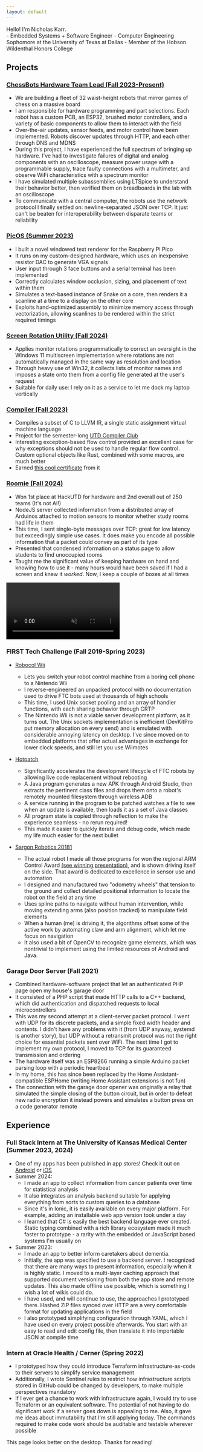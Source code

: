 ```yaml
---
layout: default
---
```


<div id="main-name">Hello! I'm Nicholas Karr.</div>
- Embedded Systems + Software Engineer
- Computer Engineering Sophomore at the University of Texas at Dallas
- Member of the Hobson Wildenthal Honors College

## Projects

### [<u>ChessBots Hardware Team Lead</u> (Fall 2023-Present)](https://github.com/Comet-Robotics/chessBot)
- We are building a fleet of 32 waist-height robots that mirror games of chess on a massive board
- I am responsible for hardware programming and part selections. Each robot has a custom PCB, an ESP32, brushed motor controllers, and a variety of basic components to allow them to interact with the field
- Over-the-air updates, sensor feeds, and motor control have been implemented. Robots discover updates through HTTP, and each other through DNS and MDNS
- During this project, I have experienced the full spectrum of bringing up hardware. I've had to investigate failures of digital and analog components with an oscilloscope, measure power usage with a programmable supply, trace faulty connections with a multimeter, and observe WiFi characteristics with a spectrum monitor
- I have simulated multiple subassemblies using LTSpice to understand their behavior better, then verified them on breadboards in the lab with an oscilloscope
- To communicate with a central computer, the robots use the network protocol I finally settled on: newline-separated JSON over TCP. It just can't be beaten for interoperability between disparate teams or reliability

<div id="chessbots-detector"></div>

### [<u>PicOS</u> (Summer 2023)](https://github.com/nicholas-karr/PicOS)
- I built a novel windowed text renderer for the Raspberry Pi Pico
- It runs on my custom-designed hardware, which uses an inexpensive resistor DAC to generate VGA signals
- User input through 3 face buttons and a serial terminal has been implemented
- Correctly calculates window occlusion, sizing, and placement of text within them
- Simulates a text-based instance of Snake on a core, then renders it a scanline at a time to a display on the other core
- Exploits hand-optimized assembly to minimize memory access through vectorization, allowing scanlines to be rendered within the strict required timings

<div id="picos-detector"></div>

### [<u>Screen Rotation Utility</u> (Fall 2024)](https://github.com/nicholas-karr/MonitorRotationMemory)
- Applies monitor rotations programmatically to correct an oversight in the Windows 11 multiscreen implementation where rotations are not automatically managed in the same way as resolution and location
- Through heavy use of Win32, it collects lists of monitor names and imposes a state onto them from a config file generated at the user's request
- Suitable for daily use: I rely on it as a service to let me dock my laptop vertically

### [<u>Compiler</u> (Fall 2023)](https://github.com/nicholas-karr/Compiler)
- Compiles a subset of C to LLVM IR, a single static assignment virtual machine language
- Project for the semester-long [<u>UTD Compiler Club</u>](https://charlesaverill.github.io/teaching/ICD)
- Interesting exception-based flow control provided an excellent case for why exceptions should not be used to handle regular flow control. Custom optional objects like Rust, combined with some macros, are much better
- Earned [<u>this cool certificate</u>](https://karrmedia.com/assets/Nicholas-Karr-Compiler-Certification.pdf) from it

### [<u>Roomie</u> (Fall 2024)](https://devpost.com/software/roomie-vp4m6t)
- Won 1st place at HackUTD for hardware and 2nd overall out of 250 teams (It's not AI!)
- NodeJS server collected information from a distributed array of Arduinos attached to motion sensors to monitor whether study rooms had life in them
- This time, I sent single-byte messages over TCP: great for low latency but exceedingly simple use cases. It does make you encode all possible information that a packet could convey as part of its type
- Presented that condensed information on a status page to allow students to find unoccupied rooms
- Taught me the significant value of keeping hardware on hand and knowing how to use it - many hours would have been saved if I had a screen and knew it *worked*. Now, I keep a couple of boxes at all times

<div id="sargon-detector" class="inline-asset">
    <video autoplay loop muted controls class="videoInsert">
    <source src="https://karrmedia.com/assets/sargon-1.mp4" type="video/mp4">
    </video>
</div>

### FIRST Tech Challenge (Fall 2019-Spring 2023)
- [<u>Robocol Wii</u>](https://github.com/nicholas-karr/ftc-robocol)
    - Lets you switch your robot control machine from a boring cell phone to a Nintendo Wii
    - I reverse-engineered an unpacked protocol with no documentation used to drive FTC bots used at thousands of high schools
    - This time, I used Unix socket pooling and an array of handler functions, with each sharing behavior through CRTP
    - The Nintendo Wii is not a viable server development platform, as it turns out. The Unix sockets implementation is inefficient (DevKitPro put memory allocation on every send) and is emulated with considerable annoying latency on desktop. I've since moved on to embedded platforms that offer actual advantages in exchange for lower clock speeds, and still let you use Wiimotes

- [<u>Hotpatch</u>](https://github.com/nicholas-karr/ftc-hotpatch) 
    - Significantly accelerates the development lifecycle of FTC robots by allowing live code replacement without rebooting
    - A Java program generates a new APK through Android Studio, then extracts the pertinent class files and drops them onto a robot's remotely mounted filesystem through wireless ADB
    - A service running in the program to be patched watches a file to see when an update is available, then loads it as a set of Java classes
    - All program state is copied through reflection to make the experience seamless - no rerun required!
    - This made it easier to quickly iterate and debug code, which made my life much easier for the next bullet

- [<u>Sargon Robotics 20181</u>](https://github.com/nicholas-karr/Sargon-FTC-Energize)
    - The actual robot I made all those programs for won the regional ARM Control Award [<u>(see winning presentation)</u>](https://karrmedia.com/assets/Nicholas-Karr-Control-Award-Submission.pdf), and is shown driving itself on the side. That award is dedicated to excellence in sensor use and automation
    - I designed and manufactured two "odometry wheels" that tension to the ground and collect detailed positional information to locate the robot on the field at any time
    - Uses spline paths to navigate without human intervention, while moving extending arms (also position tracked) to manipulate field elements
    - When a human (me) is driving it, the algorithms offset some of the active work by automating claw and arm alignment, which let me focus on navigation
    - It also used a bit of OpenCV to recognize game elements, which was nontrivial to implement using the limited resources of Android and Java.

### Garage Door Server (Fall 2021)
- Combined hardware-software project that let an authenticated PHP page open my house's garage door
- It consisted of a PHP script that made HTTP calls to a C++ backend, which did authentication and dispatched requests to local microcontrollers
- This was my second attempt at a client-server packet protocol. I went with UDP for its discrete packets, and a simple fixed width header and contents. I didn't have any problems with it (from UDP anyway, systemd is another story), but UDP without a retransmit protocol was not the right choice for essential packets sent over WiFi. The next time I got to implement my own protocol, I moved to TCP for its guaranteed transmission and ordering
- The hardware itself was an ESP8266 running a simple Arduino packet parsing loop with a periodic heartbeat
- In my home, this has since been replaced by the Home Assistant-compatible ESPHome (writing Home Assistant extensions is not fun)
- The connection with the garage door opener was originally a relay that simulated the simple closing of the button circuit, but in order to defeat new radio encryption it instead powers and simulates a button press on a code generator remote

## Experience

### Full Stack Intern at The University of Kansas Medical Center (Summer 2023, 2024)
- One of my apps has been published in app stores! Check it out on [<u>Android</u>](https://play.google.com/store/apps/details?id=edu.kumc.alzheimersinfo) or [<u>iOS</u>](https://apps.apple.com/us/app/dementia-careassist/id6463645164)
- Summer 2024:
    - I made an app to collect information from cancer patients over time for statistical analysis
    - It also integrates an analysis backend suitable for applying everything from sorts to custom queries to a database
    - Since it's in Ionic, it is easily available on every major platform. For example, adding an installable web app version took under a day
    - I learned that C# is easily the best backend language ever created. Static typing combined with a rich library ecosystem made it much faster to prototype - a rarity with the embedded or JavaScript based systems I'm usually on
- Summer 2023:
    - I made an app to better inform caretakers about dementia.
    - Initially, the app was specified to use a backend server. I recognized that there are many ways to present information, especially when it is highly static. I moved to a multi-layer caching approach that supported document versioning from both the app store and remote updates. This also made offline use possible, which is something I wish a lot of wikis could do.
    - I have used, and will continue to use, the approaches I prototyped there. Hashed ZIP files synced over HTTP are a very comfortable format for updating applications in the field
    - I also prototyped simplifying configuration through YAML, which I have used on every project possible afterwards. You start with an easy to read and edit config file, then translate it into importable JSON at compile time

### Intern at Oracle Health / Cerner (Spring 2022)
- I prototyped how they could introduce Terraform infrastructure-as-code to their servers to simplify service management
- Additionally, I wrote Sentinel rules to restrict how infrastructure scripts stored in GitHub could be changed by developers, to make multiple perspectives mandatory
- If I ever get a chance to work with infrastructure again, I would try to use Terraform or an equivalent software. The potential of not having to do significant work if a server goes down is appealing to me. Also, it gave me ideas about immutability that I'm still applying today. The commands required to make code work should be auditable and testable wherever possible

This page looks better on the desktop. Thanks for reading!
